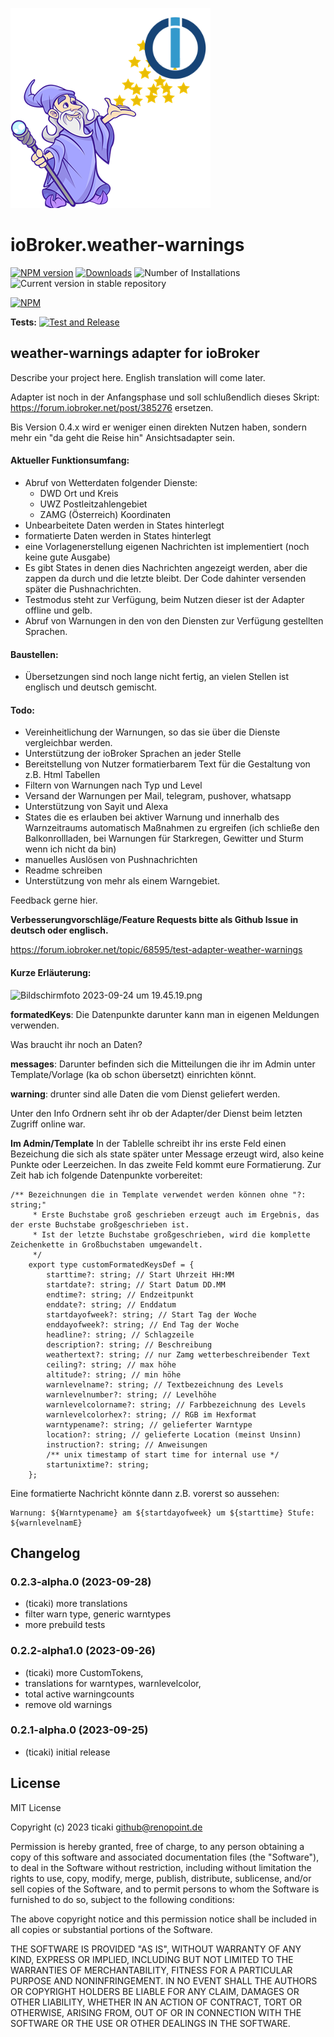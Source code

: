 ![Logo](admin/weather-warnings.png)
# ioBroker.weather-warnings

[![NPM version](https://img.shields.io/npm/v/iobroker.weather-warnings.svg)](https://www.npmjs.com/package/iobroker.weather-warnings)
[![Downloads](https://img.shields.io/npm/dm/iobroker.weather-warnings.svg)](https://www.npmjs.com/package/iobroker.weather-warnings)
![Number of Installations](https://iobroker.live/badges/weather-warnings-installed.svg)
![Current version in stable repository](https://iobroker.live/badges/weather-warnings-stable.svg)

[![NPM](https://nodei.co/npm/iobroker.weather-warnings.png?downloads=true)](https://nodei.co/npm/iobroker.weather-warnings/)

**Tests:** [![Test and Release](https://github.com/ticaki/ioBroker.weather-warnings/actions/workflows/test-and-release.yml/badge.svg?event=push)](https://github.com/ticaki/ioBroker.weather-warnings/actions/workflows/test-and-release.yml)

## weather-warnings adapter for ioBroker

Describe your project here. English translation will come later.


Adapter ist noch in der Anfangsphase und soll schlußendlich dieses Skript: https://forum.iobroker.net/post/385276 ersetzen.

Bis Version 0.4.x wird er weniger einen direkten Nutzen haben, sondern mehr ein "da geht die Reise hin" Ansichtsadapter sein.

#### Aktueller Funktionsumfang:
- Abruf von Wetterdaten folgender Dienste:
    - DWD Ort und Kreis
    - UWZ Postleitzahlengebiet
    - ZAMG (Österreich) Koordinaten
- Unbearbeitete Daten werden in States hinterlegt
- formatierte Daten werden in States hinterlegt
- eine Vorlagenerstellung eigenen Nachrichten ist implementiert (noch keine gute Ausgabe)
- Es gibt States in denen dies Nachrichten angezeigt werden, aber die zappen da durch und die letzte bleibt. Der Code dahinter versenden später die Pushnachrichten.
- Testmodus steht zur Verfügung, beim Nutzen dieser ist der Adapter offline und gelb.
- Abruf von Warnungen in den von den Diensten zur Verfügung gestellten Sprachen.

#### Baustellen: 
- Übersetzungen sind noch lange nicht fertig, an vielen Stellen ist englisch und deutsch gemischt.

#### Todo:
- Vereinheitlichung der Warnungen, so das sie über die Dienste vergleichbar werden.
- Unterstützung der ioBroker Sprachen an jeder Stelle
- Bereitstellung von Nutzer formatierbarem Text für die Gestaltung von z.B. Html Tabellen
- Filtern von Warnungen nach Typ und Level
- Versand der Warnungen per Mail, telegram, pushover, whatsapp 
- Unterstützung von Sayit und Alexa
- States die es erlauben bei aktiver Warnung und innerhalb des Warnzeitraums automatisch Maßnahmen zu ergreifen (ich schließe den Balkonrollladen, bei Warnungen für Starkregen, Gewitter und Sturm wenn ich nicht da bin)
- manuelles Auslösen von Pushnachrichten
- Readme schreiben
- Unterstützung von mehr als einem Warngebiet.


Feedback gerne hier.

**Verbesserungvorschläge/Feature Requests bitte als Github Issue in deutsch oder englisch.**

https://forum.iobroker.net/topic/68595/test-adapter-weather-warnings

#### Kurze Erläuterung:

![Bildschirmfoto 2023-09-24 um 19.45.19.png](https://forum.iobroker.net/assets/uploads/files/1695577524739-bildschirmfoto-2023-09-24-um-19.45.19.png) 

**formatedKeys**: Die Datenpunkte darunter kann man in eigenen Meldungen verwenden.

Was braucht ihr noch an Daten?

**messages**: Darunter befinden sich die Mitteilungen die ihr im Admin unter Template/Vorlage (ka ob schon übersetzt) einrichten könnt.

**warning**: drunter sind alle Daten die vom Dienst geliefert werden. 

Unter den Info Ordnern seht ihr ob der Adapter/der Dienst beim letzten Zugriff online war.

**Im Admin/Template**
In der Tablelle schreibt ihr ins erste Feld einen Bezeichung die sich als state später unter Message erzeugt wird, also keine Punkte oder Leerzeichen.
In das zweite Feld kommt eure Formatierung. Zur Zeit hab ich folgende Datenpunkte vorbereitet:

```
/** Bezeichnungen die in Template verwendet werden können ohne "?: string;"
     * Erste Buchstabe groß geschrieben erzeugt auch im Ergebnis, das der erste Buchstabe großgeschrieben ist.
     * Ist der letzte Buchstabe großgeschrieben, wird die komplette Zeichenkette in Großbuchstaben umgewandelt.
     */
    export type customFormatedKeysDef = {
        starttime?: string; // Start Uhrzeit HH:MM
        startdate?: string; // Start Datum DD.MM
        endtime?: string; // Endzeitpunkt
        enddate?: string; // Enddatum
        startdayofweek?: string; // Start Tag der Woche
        enddayofweek?: string; // End Tag der Woche
        headline?: string; // Schlagzeile
        description?: string; // Beschreibung
        weathertext?: string; // nur Zamg wetterbeschreibender Text
        ceiling?: string; // max höhe
        altitude?: string; // min höhe
        warnlevelname?: string; // Textbezeichnung des Levels
        warnlevelnumber?: string; // Levelhöhe
        warnlevelcolorname?: string; // Farbbezeichnung des Levels
        warnlevelcolorhex?: string; // RGB im Hexformat
        warntypename?: string; // gelieferter Warntype
        location?: string; // gelieferte Location (meinst Unsinn)
        instruction?: string; // Anweisungen
        /** unix timestamp of start time for internal use */
        startunixtime?: string;
    };
```
Eine formatierte Nachricht könnte dann z.B. vorerst so aussehen:

```
Warnung: ${Warntypename} am ${startdayofweek} um ${starttime} Stufe: ${warnlevelnamE}
```

## Changelog
<!--
	Placeholder for the next version (at the beginning of the line):
	### **WORK IN PROGRESS**
-->
### 0.2.3-alpha.0 (2023-09-28)
* (ticaki) more translations
* filter warn type, generic warntypes
* more prebuild tests

### 0.2.2-alpha1.0 (2023-09-26)
* (ticaki) more CustomTokens,
* translations for warntypes, warnlevelcolor,
* total active warningcounts
* remove old warnings

### 0.2.1-alpha.0 (2023-09-25)
* (ticaki) initial release

## License
MIT License

Copyright (c) 2023 ticaki <github@renopoint.de>

Permission is hereby granted, free of charge, to any person obtaining a copy
of this software and associated documentation files (the "Software"), to deal
in the Software without restriction, including without limitation the rights
to use, copy, modify, merge, publish, distribute, sublicense, and/or sell
copies of the Software, and to permit persons to whom the Software is
furnished to do so, subject to the following conditions:

The above copyright notice and this permission notice shall be included in all
copies or substantial portions of the Software.

THE SOFTWARE IS PROVIDED "AS IS", WITHOUT WARRANTY OF ANY KIND, EXPRESS OR
IMPLIED, INCLUDING BUT NOT LIMITED TO THE WARRANTIES OF MERCHANTABILITY,
FITNESS FOR A PARTICULAR PURPOSE AND NONINFRINGEMENT. IN NO EVENT SHALL THE
AUTHORS OR COPYRIGHT HOLDERS BE LIABLE FOR ANY CLAIM, DAMAGES OR OTHER
LIABILITY, WHETHER IN AN ACTION OF CONTRACT, TORT OR OTHERWISE, ARISING FROM,
OUT OF OR IN CONNECTION WITH THE SOFTWARE OR THE USE OR OTHER DEALINGS IN THE
SOFTWARE.